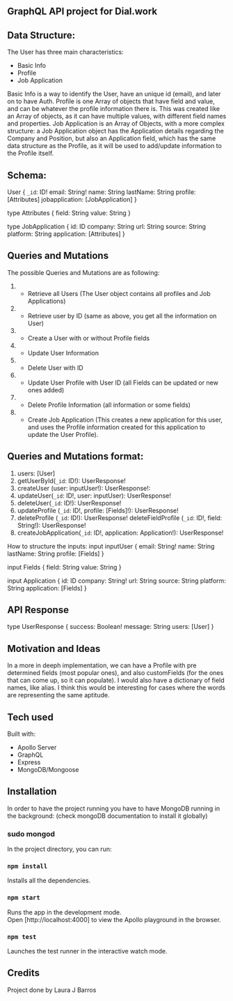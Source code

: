 ## GraphQL API project for Dial.work


## Data Structure:
The User has three main characteristics:
- Basic Info
- Profile
- Job Application

Basic Info is a way to identify the User, have an unique id (email), and later on to have Auth.
Profile is one Array of objects that have field and value, and can be whatever the profile information there is. This was created like an Array of objects, as it can have multiple values, with different field names and properties.
Job Application is an Array of Objects, with a more complex structure: a Job Application object has the Application details regarding the Company and Position, but also an Application field, which has the same data structure as the Profile, as it will be used to add/update information to the Profile itself.

## Schema:

User {
  `_id`: ID!
  email: String!
  name: String
  lastName: String
  profile: [Attributes]
  jobapplication: [JobApplication]
}

type Attributes {
  field: String
  value: String
}

type JobApplication {
  id: ID
  company: String
  url: String
  source: String
  platform: String
  application: [Attributes]
}


## Queries and Mutations
The possible Queries and Mutations are as following:

1) - Retrieve all Users (The User object contains all profiles and Job Applications)
2) - Retrieve user by ID (same as above, you get all the information on User)
3) - Create a User with or without Profile fields
4) - Update User Information
5) - Delete User with ID
6) - Update User Profile with User ID (all Fields can be updated or new ones added)
7) - Delete Profile Information (all information or some fields)
8) - Create Job Application (This creates a new application for this user, and uses the Profile information created for this application to update the User Profile).

## Queries and Mutations format:
1) users: [User]
2) getUserById(`_id`: ID!): UserResponse!
3) createUser (user: inputUser!): UserResponse!:
4) updateUser(`_id`: ID!, user: inputUser): UserResponse!
5) deleteUser(`_id`: ID!): UserResponse!
6) updateProfile (`_id`: ID!, profile: [Fields]!): UserResponse!
7) deleteProfile (`_id`: ID!): UserResponse!
   deleteFieldProfile (`_id`: ID!, field: String!): UserResponse!
8) createJobApplication(`_id`: ID!, application: Application!): UserResponse!

How to structure the inputs:
  input inputUser {
    email: String!
    name: String
    lastName: String
    profile: [Fields]
  }

  input Fields {
    field: String
    value: String
  }

  input Application {
    id: ID
    company: String!
    url: String
    source: String
    platform: String
    application: [Fields]
  }

## API Response

type UserResponse {
  success: Boolean!
  message: String
  users: [User]
}

## Motivation and Ideas
In a more in deeph implementation, we can have a Profile with pre determined fields (most popular ones), and also customFields (for the ones that can come up, so it can populate). I would also have a dictionary of field names, like alias. I think this would be interesting for cases where the words are representing the same aptitude.

## Tech used
Built with:

- Apollo Server
- GraphQL
- Express
- MongoDB/Mongoose

## Installation

In order to have the project running you have to have MongoDB running in the background:
(check mongoDB documentation to install it globally)

### sudo mongod

In the project directory, you can run:

### `npm install`

Installs all the dependencies.

### `npm start`
Runs the app in the development mode.<br />
Open [http://localhost:4000] to view the Apollo playground in the browser.

### `npm test`

Launches the test runner in the interactive watch mode.<br />

## Credits

Project done by Laura J Barros
